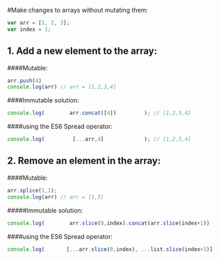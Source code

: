 #Make changes to arrays without mutating them:

``` javascript
var arr = [1, 2, 3];
var index = 1;
```
## 1. Add a new element to the array:

####Mutable:
``` javascript
arr.push(4) 
console.log(arr) // arr = [1,2,3,4]
```

####Immutable solution:
``` javascript
console.log(        arr.concat([4])         ); // [1,2,3,4]
```
####using the ES6 Spread operator:
``` javascript
console.log(         [...arr,4]             ); // [1,2,3,4]
```

## 2. Remove an element in the array:

####Mutable:
``` javascript
arr.splice(1,1);
console.log(arr) // arr = [1,3]
```

#####Immutable solution:
``` javascript
console.log(        arr.slice(0,index).concat(arr.slice(index+1))         ); // [1,3]
````
####using the ES6 Spread operator:
``` javascript
console.log(       [...arr.slice(0,index), ...list.slice(index+1)]         ); // [1,3]
```
